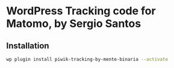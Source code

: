# WordPress Tracking code for Matomo, by Sergio Santos

## Installation

```sh
wp plugin install piwik-tracking-by-mente-binaria --activate
```
